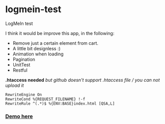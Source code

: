 # logmein-test
LogMeIn test

I think it would be improve this app, in the following:
 - Remove just a certain element from cart.
 - A little bit designless :)
 - Animation when loading
 - Pagination 
 - UnitTest
 - Restful
 
 
 **.htaccess needed** 
 *but github doesn't support .htaccess file / you can not upload it*
```
RewriteEngine On
RewriteCond %{REQUEST_FILENAME} !-f
RewriteRule ^(.*)$ %{ENV:BASE}index.html [QSA,L]
```
<a href="https://svensson1982.github.io/logmein-test/"><h3>Demo here</h3></a>
